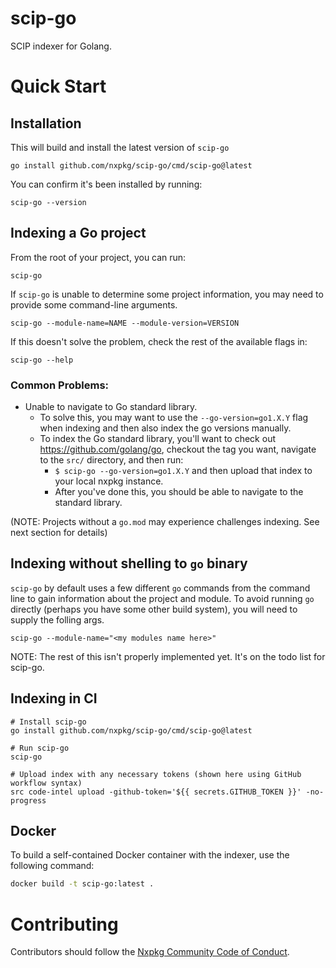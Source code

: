 # scip-go

SCIP indexer for Golang.

# Quick Start

## Installation

This will build and install the latest version of `scip-go`

```
go install github.com/nxpkg/scip-go/cmd/scip-go@latest
```

You can confirm it's been installed by running:

```
scip-go --version
```

## Indexing a Go project

From the root of your project, you can run:

```
scip-go
```

If `scip-go` is unable to determine some project information, you may need to provide some command-line arguments.


```
scip-go --module-name=NAME --module-version=VERSION
```

If this doesn't solve the problem, check the rest of the available flags in:

```
scip-go --help
```

### Common Problems:

- Unable to navigate to Go standard library.
  - To solve this, you may want to use the `--go-version=go1.X.Y` flag when indexing and then also index the go versions manually.
  - To index the Go standard library, you'll want to check out https://github.com/golang/go, checkout the tag you want, navigate to the `src/` directory, and then run:
    - `$ scip-go --go-version=go1.X.Y` and then upload that index to your local nxpkg instance.
    - After you've done this, you should be able to navigate to the standard library.


(NOTE: Projects without a `go.mod` may experience challenges indexing. See next section for details)

## Indexing without shelling to `go` binary

`scip-go` by default uses a few different `go` commands from the command line to
gain information about the project and module. To avoid running `go` directly
(perhaps you have some other build system), you will need to supply the folling args.

```
scip-go --module-name="<my modules name here>"
```

NOTE: The rest of this isn't properly implemented yet. It's on the todo list for scip-go.

## Indexing in CI

```
# Install scip-go
go install github.com/nxpkg/scip-go/cmd/scip-go@latest

# Run scip-go
scip-go

# Upload index with any necessary tokens (shown here using GitHub workflow syntax)
src code-intel upload -github-token='${{ secrets.GITHUB_TOKEN }}' -no-progress
```

## Docker

To build a self-contained Docker container with the indexer, use 
the following command:

```bash
docker build -t scip-go:latest .
```

# Contributing

Contributors should follow the [Nxpkg Community Code of Conduct](https://handbook.nxpkg.github.io/company-info-and-process/community/code_of_conduct/).
